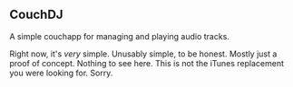 ## CouchDJ

A simple couchapp for managing and playing audio tracks.

Right now, it's *very* simple. Unusably simple, to be honest. Mostly just a proof of concept. Nothing to see here. This is not the iTunes replacement you were looking for. Sorry.
